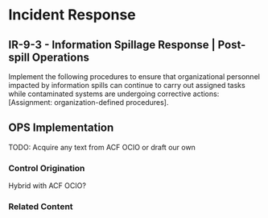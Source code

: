 # Incident Response
## IR-9-3 - Information Spillage Response | Post-spill Operations

Implement the following procedures to ensure that organizational personnel impacted by information spills can continue to carry out assigned tasks while contaminated systems are undergoing corrective actions: [Assignment: organization-defined procedures].

## OPS Implementation

TODO: Acquire any text from ACF OCIO or draft our own

### Control Origination

Hybrid with ACF OCIO?

### Related Content
